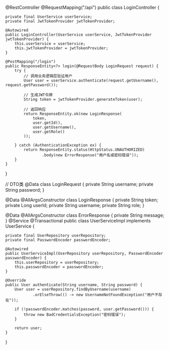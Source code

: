 @RestController
@RequestMapping("/api")
public class LoginController {
    
    private final UserService userService;
    private final JwtTokenProvider jwtTokenProvider;

    @Autowired
    public LoginController(UserService userService, JwtTokenProvider jwtTokenProvider) {
        this.userService = userService;
        this.jwtTokenProvider = jwtTokenProvider;
    }

    @PostMapping("/login")
    public ResponseEntity<?> login(@RequestBody LoginRequest request) {
        try {
            // 调用业务逻辑层验证用户
            User user = userService.authenticate(request.getUsername(), request.getPassword());
            
            // 生成JWT令牌
            String token = jwtTokenProvider.generateToken(user);
            
            // 返回响应
            return ResponseEntity.ok(new LoginResponse(
                token, 
                user.getId(), 
                user.getUsername(), 
                user.getRole()
            ));
            
        } catch (AuthenticationException ex) {
            return ResponseEntity.status(HttpStatus.UNAUTHORIZED)
                    .body(new ErrorResponse("用户名或密码错误"));
        }
    }
}

// DTO类
@Data
class LoginRequest {
    private String username;
    private String password;
}

@Data
@AllArgsConstructor
class LoginResponse {
    private String token;
    private Long userId;
    private String username;
    private String role;
}

@Data
@AllArgsConstructor
class ErrorResponse {
    private String message;
}
@Service
@Transactional
public class UserServiceImpl implements UserService {
    
    private final UserRepository userRepository;
    private final PasswordEncoder passwordEncoder;

    @Autowired
    public UserServiceImpl(UserRepository userRepository, PasswordEncoder passwordEncoder) {
        this.userRepository = userRepository;
        this.passwordEncoder = passwordEncoder;
    }

    @Override
    public User authenticate(String username, String password) {
        User user = userRepository.findByUsername(username)
                .orElseThrow(() -> new UsernameNotFoundException("用户不存在"));
        
        if (!passwordEncoder.matches(password, user.getPassword())) {
            throw new BadCredentialsException("密码错误");
        }
        
        return user;
    }
}
